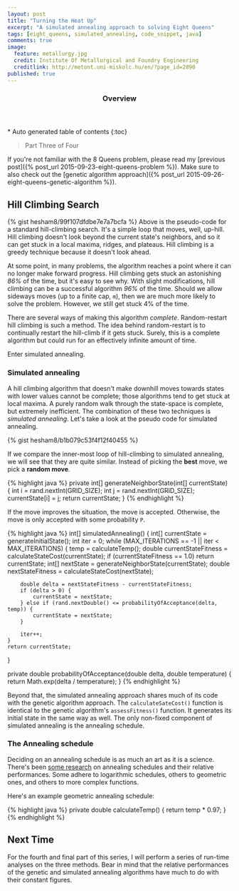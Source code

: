 ```yaml
---
layout: post
title: "Turning the Heat Up"
excerpt: "A simulated annealing approach to solving Eight Queens"
tags: [eight_queens, simulated_annealing, code_snippet, java]
comments: true
image:
  feature: metallurgy.jpg
  credit: Institute Of Metallurgical and Foundry Engineering
  creditlink: http://metont.uni-miskolc.hu/en/?page_id=2890
published: true
---
```


<section id="table-of-contents" class="toc">
  <header>
    <h3>Overview</h3>
  </header>
<div id="drawer" markdown="1">
*  Auto generated table of contents
{:toc}
</div>
</section><!-- /#table-of-contents -->

> Part Three of Four

If you're not familiar with the 8 Queens problem, please read my [previous post]({% post_url 2015-09-23-eight-queens-problem %}). Make sure to also check out the [genetic algorithm approach]({% post_url 2015-09-26-eight-queens-genetic-algorithm %}).

## Hill Climbing Search

{% gist hesham8/99f107dfdbe7e7a7bcfa %}
Above is the pseudo-code for a standard hill-climbing search. It's a simple loop that moves, well, up-hill. Hill climbing doesn't look beyond the current state's neighbors, and so it can get stuck in a local maxima, ridges, and plateaus. Hill climbing is a greedy technique because it doesn't look ahead.

At some point, in many problems, the algorithm reaches a point where it can no longer make forward progress. Hill climbing gets stuck an astonishing *86%* of the time, but it's easy to see why. With slight modifications, hill climbing can be a successful algorithm *96%* of the time. Should we allow sideways moves (up to a finite cap, `m`), then we are much more likely to solve the problem. However, we still get stuck 4% of the time.

There are several ways of making this algorithm *complete*. Random-restart hill climbing is such a method. The idea behind random-restart is to continually restart the hill-climb if it gets stuck. Surely, this is a complete algorithm but could run for an effectively infinite amount of time.

Enter simulated annealing.

### Simulated annealing

A hill climbing algorithm that doesn't make downhill moves towards states with lower values cannot be complete; those algorithms tend to get stuck at local maxima. A purely random walk through the state-space is complete, but extremely inefficient. The combination of these two techniques is *simulated annealing*. Let's take a look at the pseudo code for simulated annealing.

{% gist hesham8/b1b079c53f4f12f40455 %}

If we compare the inner-most loop of hill-climbing to simulated annealing, we will see that they are quite similar. Instead of picking the **best** move, we pick a **random move**.

{% highlight java %}
private int[] generateNeighborState(int[] currentState) {
    int i = rand.nextInt(GRID_SIZE);
    int j = rand.nextInt(GRID_SIZE);
    currentState[i] = j;
    return currentState;
}
{% endhighlight %}

If the move improves the situation, the move is accepted. Otherwise, the move is only accepted with some probability `P`.

{% highlight java %}
int[] simulatedAnnealing() {
    int[] currentState = generateInitialState();
    int iter = 0;
    while (MAX_ITERATIONS == -1 || iter < MAX_ITERATIONS) {
        temp = calculateTemp();
        double currentStateFitness = calculateStateCost(currentState);
        if (currentStateFitness == 1.0) return currentState;
        int[] nextState = generateNeighborState(currentState);
        double nextStateFitness = calculateStateCost(nextState);

        double delta = nextStateFitness - currentStateFitness;
        if (delta > 0) {
            currentState = nextState;
        } else if (rand.nextDouble() <= probabilityOfAcceptance(delta, temp)) {
            currentState = nextState;
        }

        iter++;
    }
    return currentState;
}

private double probabilityOfAcceptance(double delta, double temperature) {
    return Math.exp(delta / temperature);
}
{% endhighlight %}

Beyond that, the simulated annealing approach shares much of its code with the genetic algorithm approach. The `calculateSateCost()` function is identical to the genetic algorithm's `assessFitness()` function. It generates its initial state in the same way as well. The only non-fixed component of simulated annealing is the annealing schedule.

### The Annealing schedule

Deciding on an annealing schedule is as much an art as it is a science. There's been [some research](http://www.fys.ku.dk/~andresen/BAhome/ownpapers/permanents/annealSched.pdf) on annealing schedules and their relative performances. Some adhere to logarithmic schedules, others to geometric ones, and others to more complex functions.

Here's an example geometric annealing schedule:

{% highlight java %}
private double calculateTemp() {
    return temp * 0.97;
}
{% endhighlight %}


## Next Time

For the fourth and final part of this series, I will perform a series of run-time analyses on the three methods. Bear in mind that the relative performances of the genetic and simulated annealing algorithms have much to do with their constant figures.
